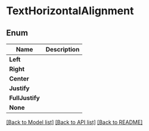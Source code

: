 ﻿
# TextHorizontalAlignment


## Enum
 Name | Description
------------ | ------------
**Left** | 
**Right** | 
**Center** | 
**Justify** | 
**FullJustify** | 
**None** | 


[[Back to Model list]](../../README.md#documentation-for-models) [[Back to API list]](../../README.md#documentation-for-api-endpoints) [[Back to README]](../../README.md)


